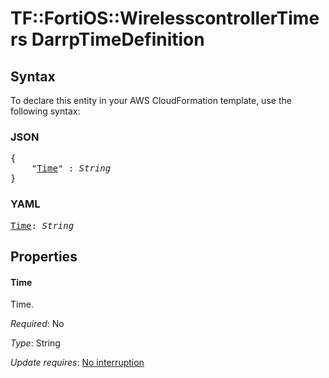 # TF::FortiOS::WirelesscontrollerTimers DarrpTimeDefinition

## Syntax

To declare this entity in your AWS CloudFormation template, use the following syntax:

### JSON

<pre>
{
    "<a href="#time" title="Time">Time</a>" : <i>String</i>
}
</pre>

### YAML

<pre>
<a href="#time" title="Time">Time</a>: <i>String</i>
</pre>

## Properties

#### Time

Time.

_Required_: No

_Type_: String

_Update requires_: [No interruption](https://docs.aws.amazon.com/AWSCloudFormation/latest/UserGuide/using-cfn-updating-stacks-update-behaviors.html#update-no-interrupt)

